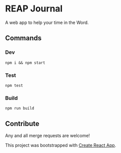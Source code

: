 # REAP Journal

A web app to help your time in the Word.

## Commands

### Dev

```
npm i && npm start
```

### Test

```
npm test
```

### Build

```
npm run build
```

## Contribute

Any and all merge requests are welcome!

This project was bootstrapped with [Create React App](https://github.com/facebook/create-react-app).
